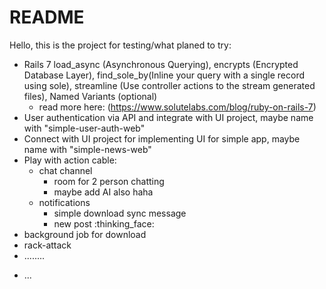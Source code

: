 # README
Hello, this is the project for testing/what planed to try:
- Rails 7 load_async (Asynchronous Querying), encrypts (Encrypted Database Layer), find_sole_by(Inline your query with a single record using sole), streamline (Use controller actions to the stream generated files), Named Variants (optional)
  - read more here: (https://www.solutelabs.com/blog/ruby-on-rails-7)
- User authentication via API and integrate with UI project, maybe name with "simple-user-auth-web"
- Connect with UI project for implementing UI for simple app, maybe name with "simple-news-web"
- Play with action cable:
  - chat channel
    - room for 2 person chatting
    - maybe add AI also haha
  - notifications
    - simple download sync message
    - new post :thinking_face:
- background job for download
- rack-attack
- ........



* ...
